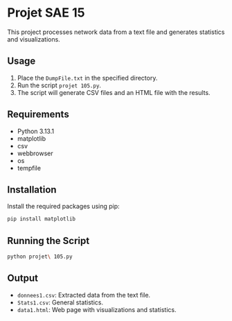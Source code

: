 # Projet SAE 15

This project processes network data from a text file and generates statistics and visualizations.

## Usage

1. Place the `DumpFile.txt` in the specified directory.
2. Run the script `projet 105.py`.
3. The script will generate CSV files and an HTML file with the results.

## Requirements

- Python 3.13.1
- matplotlib
- csv
- webbrowser
- os
- tempfile

## Installation

Install the required packages using pip:

```bash
pip install matplotlib
```

## Running the Script

```bash
python projet\ 105.py
```

## Output

- `donnees1.csv`: Extracted data from the text file.
- `Stats1.csv`: General statistics.
- `data1.html`: Web page with visualizations and statistics.




